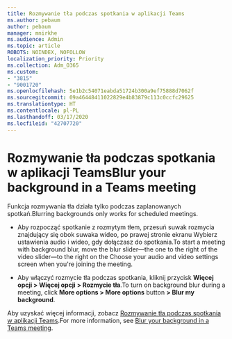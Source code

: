 ```yaml
---
title: Rozmywanie tła podczas spotkania w aplikacji Teams
ms.author: pebaum
author: pebaum
manager: mnirkhe
ms.audience: Admin
ms.topic: article
ROBOTS: NOINDEX, NOFOLLOW
localization_priority: Priority
ms.collection: Adm_O365
ms.custom:
- "3815"
- "9001720"
ms.openlocfilehash: 5e1b2c54071eabda51724b300a9ef75888d7062f
ms.sourcegitcommit: 09a46448411022829e4b83879c113c0ccfc29625
ms.translationtype: HT
ms.contentlocale: pl-PL
ms.lasthandoff: 03/17/2020
ms.locfileid: "42707720"
---
```

# <a name="blur-your-background-in-a-teams-meeting"></a><span data-ttu-id="19ce6-102">Rozmywanie tła podczas spotkania w aplikacji Teams</span><span class="sxs-lookup"><span data-stu-id="19ce6-102">Blur your background in a Teams meeting</span></span>

<span data-ttu-id="19ce6-103">Funkcja rozmywania tła działa tylko podczas zaplanowanych spotkań.</span><span class="sxs-lookup"><span data-stu-id="19ce6-103">Blurring backgrounds only works for scheduled meetings.</span></span>

- <span data-ttu-id="19ce6-104">Aby rozpocząć spotkanie z rozmytym tłem, przesuń suwak rozmycia znajdujący się obok suwaka wideo, po prawej stronie ekranu Wybierz ustawienia audio i wideo, gdy dołączasz do spotkania.</span><span class="sxs-lookup"><span data-stu-id="19ce6-104">To start a meeting with background blur, move the blur slider—the one to the right of the video slider—to the right on the Choose your audio and video settings screen when you're joining the meeting.</span></span>

- <span data-ttu-id="19ce6-105">Aby włączyć rozmycie tła podczas spotkania, kliknij przycisk **Więcej opcji > Więcej opcji** **> Rozmycie tła**.</span><span class="sxs-lookup"><span data-stu-id="19ce6-105">To turn on background blur during a meeting, click **More options > More options** button **> Blur my background**.</span></span>

<span data-ttu-id="19ce6-106">Aby uzyskać więcej informacji, zobacz [Rozmywanie tła podczas spotkania w aplikacji Teams](https://support.office.com/article/Blur-your-background-in-a-Teams-meeting-f77a2381-443a-499d-825e-509a140f4780).</span><span class="sxs-lookup"><span data-stu-id="19ce6-106">For more information, see [Blur your background in a Teams meeting](https://support.office.com/article/Blur-your-background-in-a-Teams-meeting-f77a2381-443a-499d-825e-509a140f4780).</span></span>